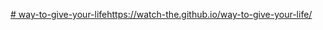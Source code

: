 [# way-to-give-your-life](https://watch-the.github.io/way-to-give-your-life/)https://watch-the.github.io/way-to-give-your-life/

